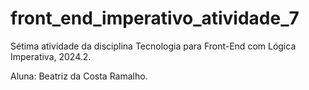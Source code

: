 # front_end_imperativo_atividade_7
Sétima atividade da disciplina Tecnologia para Front-End com Lógica Imperativa, 2024.2.

Aluna: Beatriz da Costa Ramalho.